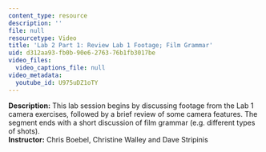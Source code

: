 ```yaml
---
content_type: resource
description: ''
file: null
resourcetype: Video
title: 'Lab 2 Part 1: Review Lab 1 Footage; Film Grammar'
uid: d312aa93-fb0b-90e6-2763-76b1fb3017be
video_files:
  video_captions_file: null
video_metadata:
  youtube_id: U975uDZ1oTY
---
```


**Description:** This lab session begins by discussing footage from the Lab 1 camera exercises, followed by a brief review of some camera features. The segment ends with a short discussion of film grammar (e.g. different types of shots).  
**Instructor:** Chris Boebel, Christine Walley and Dave Stripinis